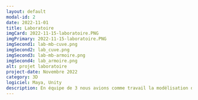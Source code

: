 ```yaml
---
layout: default
modal-id: 2
date: 2022-11-01
title: Laboratoire
imgCard: 2022-11-15-laboratoire.PNG
imgPrimary: 2022-11-15-laboratoire.PNG
imgSecond1: lab-mb-cuve.png
imgSecond2: lab_cuve.png
imgSecond3: lab-mb-armoire.png
imgSecond4: lab_armoire.png
alt: projet laboratoire
project-date: Novembre 2022
category: 3D
logiciel: Maya, Unity
description: En équipe de 3 nous avions comme travail la modélisation d'une scène de notre choix. Nous avons eu l'idée d'un laboratoire moderne et futuriste comme nous étions tous les 3 fans de science-fiction. Dans mon cas je me suis chargé de la modélisation du bâtiment, de la cuve de cryogénisation et de l'armoire. Je me suis également occuper des objets à l'intérieur de l'armoire a l'exception du microscope qui a été faits par un de mes collègues.
---
```

